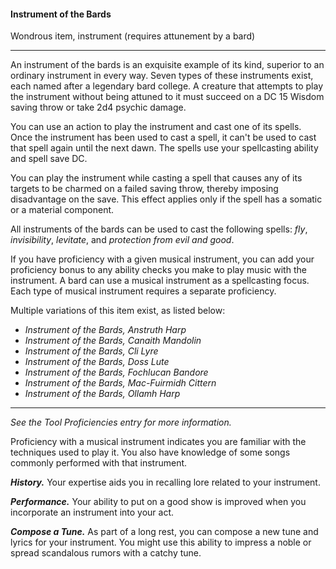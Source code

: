 #### Instrument of the Bards

Wondrous item, instrument (requires attunement by a bard)

---

An instrument of the bards is an exquisite example of its kind, superior to an ordinary instrument in every way. Seven types of these instruments exist, each named after a legendary bard college. A creature that attempts to play the instrument without being attuned to it must succeed on a DC 15 Wisdom saving throw or take 2d4 psychic damage.

You can use an action to play the instrument and cast one of its spells. Once the instrument has been used to cast a spell, it can't be used to cast that spell again until the next dawn. The spells use your spellcasting ability and spell save DC.

You can play the instrument while casting a spell that causes any of its targets to be charmed on a failed saving throw, thereby imposing disadvantage on the save. This effect applies only if the spell has a somatic or a material component.

All instruments of the bards can be used to cast the following spells: *fly*, *invisibility*, *levitate*, and *protection from evil and good*.

If you have proficiency with a given musical instrument, you can add your proficiency bonus to any ability checks you make to play music with the instrument. A bard can use a musical instrument as a spellcasting focus. Each type of musical instrument requires a separate proficiency.

Multiple variations of this item exist, as listed below:

- *Instrument of the Bards, Anstruth Harp*
- *Instrument of the Bards, Canaith Mandolin*
- *Instrument of the Bards, Cli Lyre*
- *Instrument of the Bards, Doss Lute*
- *Instrument of the Bards, Fochlucan Bandore*
- *Instrument of the Bards, Mac-Fuirmidh Cittern*
- *Instrument of the Bards, Ollamh Harp*
---
*See the Tool Proficiencies entry for more information.*

Proficiency with a musical instrument indicates you are familiar with the techniques used to play it. You also have knowledge of some songs commonly performed with that instrument.

***History.*** Your expertise aids you in recalling lore related to your instrument.

***Performance.*** Your ability to put on a good show is improved when you incorporate an instrument into your act.

***Compose a Tune.*** As part of a long rest, you can compose a new tune and lyrics for your instrument. You might use this ability to impress a noble or spread scandalous rumors with a catchy tune.

#